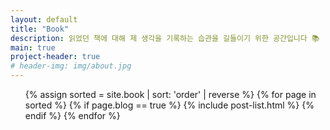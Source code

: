 ```yaml
---
layout: default
title: "Book"
description: 읽었던 책에 대해 제 생각을 기록하는 습관을 길들이기 위한 공간입니다 📚
main: true
project-header: true
# header-img: img/about.jpg
---
```


<ul class="catalogue">
{% assign sorted = site.book | sort: 'order' | reverse %}
{% for page in sorted %}
{% if page.blog == true %}
{% include post-list.html %}
{% endif %}
{% endfor %}
</ul>
